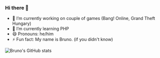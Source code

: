 ### Hi there 👋

- 🔭 I’m currently working on couple of games (Bang! Online, Grand Theft Hungary)
- 🌱 I’m currently learning PHP
- 😄 Pronouns: he/him
- ⚡ Fun fact: My name is Bruno. (if you didn't know)

![Bruno's GitHub stats](https://github-readme-stats.vercel.app/api?username=TheBrunka&show_icons=true&theme=dark)
